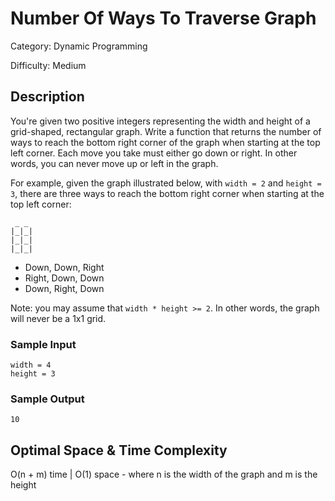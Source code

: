 # Number Of Ways To Traverse Graph

Category: Dynamic Programming

Difficulty: Medium

## Description

You're given two positive integers representing the width and height of a
grid-shaped, rectangular graph. Write a function that returns the number of
ways to reach the bottom right corner of the graph when starting at the top
left corner. Each move you take must either go down or right. In other words,
you can never move up or left in the graph.

For example, given the graph illustrated below, with
`width = 2` and `height = 3`, there are three ways to
reach the bottom right corner when starting at the top left corner:
```
 _ _
|_|_|
|_|_|
|_|_|
```
* Down, Down, Right
* Right, Down, Down
* Down, Right, Down

Note: you may assume that `width * height >= 2`. In other words,
the graph will never be a 1x1 grid.


### Sample Input
```
width = 4
height = 3
```

### Sample Output
```
10
```

## Optimal Space & Time Complexity

O(n + m) time | O(1) space - where n is the width of the graph and m is the height
